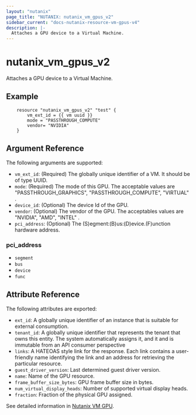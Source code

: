 ```yaml
---
layout: "nutanix"
page_title: "NUTANIX: nutanix_vm_gpus_v2"
sidebar_current: "docs-nutanix-resource-vm-gpus-v4"
description: |-
  Attaches a GPU device to a Virtual Machine.
---
```


# nutanix_vm_gpus_v2

Attaches a GPU device to a Virtual Machine.

## Example 

```hcl
    resource "nutanix_vm_gpus_v2" "test" {
        vm_ext_id = {{ vm uuid }}
        mode = "PASSTHROUGH_COMPUTE"
        vendor= "NVIDIA"
    }
```


## Argument Reference

The following arguments are supported:

* `vm_ext_id`: (Required) The globally unique identifier of a VM. It should be of type UUID.
* `mode`: (Required) The mode of this GPU. The acceptable values are "PASSTHROUGH_GRAPHICS", "PASSTHROUGH_COMPUTE", "VIRTUAL" . 
* `device_id`: (Optional) The device Id of the GPU.
* `vendor`: (Optional) The vendor of the GPU. The acceptables values are "NVIDIA", "AMD", "INTEL" .
* `pci_address`: (Optional) The (S)egment:(B)us:(D)evice.(F)unction hardware address. 


### pci_address
* `segment`
* `bus`
* `device`
* `func`


## Attribute Reference

The following attributes are exported:

* `ext_id`: A globally unique identifier of an instance that is suitable for external consumption.
* `tenant_id`: A globally unique identifier that represents the tenant that owns this entity. The system automatically assigns it, and it and is immutable from an API consumer perspective
* `links`: A HATEOAS style link for the response. Each link contains a user-friendly name identifying the link and an address for retrieving the particular resource.
* `guest_driver_version`: Last determined guest driver version.
* `name`: Name of the GPU resource.
* `frame_buffer_size_bytes`: GPU frame buffer size in bytes.
* `num_virtual_display_heads`: Number of supported virtual display heads.
* `fraction`: Fraction of the physical GPU assigned.


See detailed information in [Nutanix VM GPU](https://developers.nutanix.com/api-reference?namespace=vmm&version=v4.0.b1).

